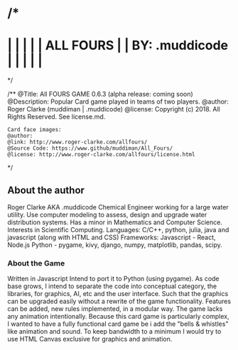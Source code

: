 /*
==================================================================
|                                                                |
|                                                                |
|                       ALL FOURS                                |
|                     BY: .muddicode                             |
|                                                                |
|                                                                |
==================================================================
*/

/**
    @Title: All FOURS GAME 0.6.3    (alpha release: coming soon)
    @Description: Popular Card game played in teams of two players.
    @author: Roger Clarke (muddiman | .muddicode)
    @license: Copyright (c) 2018. All Rights Reserved. See license.md.

    Card face images:
    @author:
    @link: http://www.roger-clarke.com/allfours/
    @Source Code: https://www.github/muddiman/All_Fours/
    @license: http://www.roger-clarke.com/allfours/license.html

*/

## About the author

Roger Clarke AKA .muddicode
Chemical Engineer working for a large water utility.
Use computer modeling to assess, design and upgrade water distribution systems.
Has a minor in Mathematics and Computer Science.
Interests in Scientific Computing.
Languages: C/C++, python, julia, java and javascript (along with HTML and CSS)
Frameworks:
    Javascript - React, Node.js
    Python - pygame, kivy, django, numpy, matplotlib, pandas, scipy.

### About the Game

Written in Javascript
Intend to port it to Python (using pygame). As code base grows, I intend to separate the code into conceptual
category, the libraries, for graphics, AI, etc and the user interface. Such that the graphics can be upgraded easily
without a rewrite of the game functionality. Features can be added, new rules implemented, in a modular way.
The game lacks any animation intentionally. Because this card game is particularly complex, I wanted to have a fully functional card game be i add the "bells & whistles" like animation and sound. To keep
bandwidth to a minimum I would try to use HTML Canvas exclusive for graphics and animation.